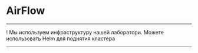 # AirFlow

---

! Мы используем инфраструктуру нашей лаборатори. Можете использовать Helm для поднятия кластера

---


